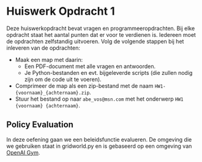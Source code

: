 # Huiswerk Opdracht 1

Deze huiswerkopdracht bevat vragen en programmeeropdrachten.
Bij elke opdracht staat het aantal punten dat er voor te verdienen is.
Iedereen moet de opdrachten zelfstandig uitvoeren.
Volg de volgende stappen bij het inleveren van de opdrachten:

- Maak een map met daarin:
  - Een PDF-document met alle vragen en antwoorden.
  - Je Python-bestanden en evt. bijgeleverde scripts (die zullen nodig zijn om de code uit te voeren).
- Comprimeer de map als een zip-bestand met de naam `HW1-{voornaam}_{achternaam}.zip`.
- Stuur het bestand op naar `abe_vos@msn.com` met het onderwerp `HW1 {voornaam} {achternaam}`.


## Policy Evaluation

In deze oefening gaan we een beleidsfunctie evalueren.
De omgeving die we gebruiken staat in gridworld.py en is gebaseerd op een omgeving van [OpenAI Gym](https://github.com/openai/gym).
